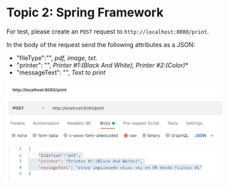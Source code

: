 # Topic 2: Spring Framework


For test, please create an ```POST``` request to ```http://localhost:8080/print```.

In the body of the request send the following attributes as a JSON:

- "fileType":"", *pdf, image, txt.*
- "printer": "", *Printer #1:(Black And White), Printer #2:(Color)** 
- "messageText": "", *Text to print*


![Postman Example](https://github.com/VanessaGarcia2022/JavaGlobant/blob/main/Challenges/Topic2/postman.JPG)


